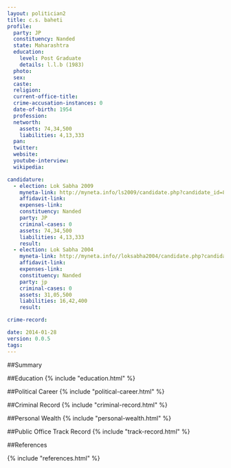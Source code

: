 ```yaml
---
layout: politician2
title: c.s. baheti
profile: 
  party: JP
  constituency: Nanded
  state: Maharashtra
  education: 
    level: Post Graduate
    details: l.l.b (1983)
  photo: 
  sex: 
  caste: 
  religion: 
  current-office-title: 
  crime-accusation-instances: 0
  date-of-birth: 1954
  profession: 
  networth: 
    assets: 74,34,500
    liabilities: 4,13,333
  pan: 
  twitter: 
  website: 
  youtube-interview: 
  wikipedia: 

candidature: 
  - election: Lok Sabha 2009
    myneta-link: http://myneta.info/ls2009/candidate.php?candidate_id=813
    affidavit-link: 
    expenses-link: 
    constituency: Nanded 
    party: JP
    criminal-cases: 0
    assets: 74,34,500
    liabilities: 4,13,333
    result:  
  - election: Lok Sabha 2004
    myneta-link: http://myneta.info//loksabha2004/candidate.php?candidate_id=2559
    affidavit-link: 
    expenses-link: 
    constituency: Nanded 
    party: jp
    criminal-cases: 0
    assets: 31,05,500
    liabilities: 16,42,400
    result:  

crime-record: 

date: 2014-01-28
version: 0.0.5
tags: 
---
```

##Summary


##Education
{% include "education.html" %}


##Political Career
{% include "political-career.html" %}


##Criminal Record
{% include "criminal-record.html" %}


##Personal Wealth
{% include "personal-wealth.html" %}


##Public Office Track Record
{% include "track-record.html" %}


##References


{% include "references.html" %}
